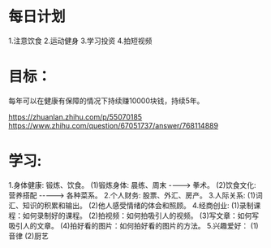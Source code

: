 # 每日计划
  1.注意饮食
  2.运动健身
  3.学习投资
  4.拍短视频

# 目标：
  每年可以在健康有保障的情况下持续赚10000块钱，持续5年。

  https://zhuanlan.zhihu.com/p/55070185
  https://www.zhihu.com/question/67051737/answer/768114889

# 学习:
  1.身体健康: 锻炼、饮食。
    (1)锻炼身体: 晨练、周末 ----> 拳术。
    (2)饮食文化: 营养搭配  -----> 各种菜系。
  2.个人财务: 股票、外汇、房产。
  3.人际关系:
    (1)词汇、知识的积累和输出。 
    (2)他人感受情绪的体会和照顾。
  4.经商创业:
    (1)录制课程：如何录制好的课程。
    (2)拍视频：如何拍吸引人的视频。
    (3)写文章：如何写吸引人的文章。
    (4)拍好看的图片：如何拍好看的图片的方法。
  5.兴趣爱好：
    (1)音律
    (2)厨艺


